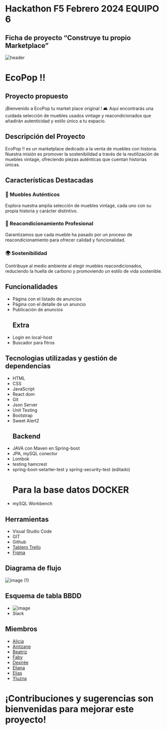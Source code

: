 # Hackathon F5 Febrero 2024    EQUIPO 6

## Ficha de proyecto “Construye tu propio Marketplace”

![header](https://github.com/Hackaton2024-Global/ecoPop/assets/140159606/a6ab507d-3412-4b91-a313-030905404056)

# EcoPop !!

## Proyecto propuesto

¡Bienvenido a EcoPop tu market place original ! 🛋️ Aquí encontrarás una cuidada selección de muebles usados vintage y reacondicionados que añadirán autenticidad y estilo único a tu espacio.

## Descripción del Proyecto

EcoPop !! es un marketplace dedicado a la venta de muebles con historia. Nuestra misión es promover la sostenibilidad a través de la reutilización de muebles vintage, ofreciendo piezas auténticas que cuentan historias únicas.

## Características Destacadas

### 🌟 Muebles Auténticos
Explora nuestra amplia selección de muebles vintage, cada uno con su propia historia y carácter distintivo.

### 🔄 Reacondicionamiento Profesional
Garantizamos que cada mueble ha pasado por un proceso de reacondicionamiento para ofrecer calidad y funcionalidad.

### 🌍 Sostenibilidad
Contribuye al medio ambiente al elegir muebles reacondicionados, reduciendo la huella de carbono y promoviendo un estilo de vida sostenible.
## Funcionalidades
- Página con el listado de anuncios
- Página con el detalle de un anuncio
- Publicación de anuncios
  ## Extra
- Login en local-host
- Buscador para fitros

## Tecnologias utilizadas y gestión de dependencias  
- HTML
- CSS
- JavaScript
- React dom
- Git
- Json Server
- Unit Testing
- Bootstrap
- Sweet Alert2
  ## Backend
- JAVA con Maven en  Spring-boot
- JPA, mySQL conector
- Lombok
- testing hamcrest
- spring-boot-setarter-test y spring-security-test (editado) 
  # Para la base datos DOCKER
- mySQL Workbench
  
## Herramientas
- Visual Studio Code
- GIT
- Github
- [Tablero Trello](https://trello.com/b/8PhpECQl/hackathon-meeting "Tablero de Trello EcoPop Equipo 6 ")
- [Figma](https://www.figma.com/file/LKQiFFZSCHntHlIkhviezT/Hackaton-Globant?type=design&node-id=1-2&mode=design&t=EDxrLz5k5vHO4MxE-0 "Figma Equipo 6")
## Diagrama de flujo
  ![image (1)](https://github.com/Hackaton2024-Global/ecoPop/assets/140159606/722ab519-294b-4c66-a76f-0cffa25f0334)
## Esquema de tabla BBDD
- ![image](https://github.com/Hackaton2024-Global/ecoPop/assets/140159606/f8942fc5-0a64-480c-b118-9e1b0daafc28)
- Slack
  
## Miembros
- [Alicia](https://github.com/orgs/Hackaton2024-Global/people/Aliglez "Github de Alicia")
- [Aintzane](https://github.com/orgs/Hackaton2024-Global/people/A-Goffard "Github de Aintzane")
- [Beatriz](https://github.com/orgs/Hackaton2024-Global/people/BeatrizMercado "Github de Beatriz")
- [Faby](https://github.com/ilfagaro "Github de Faby")
- [Desirée](https://github.com/orgs/Hackaton2024-Global/people/DesireeCSilva "Github de Desirée ")
- [Eliana](https://github.com/orgs/Hackaton2024-Global/people/Elianarve "Github de Eliana")
- [Elias](https://github.com/orgs/Hackaton2024-Global/people/EliasXVIII "Github de Elias")
- [Yluzna](https://github.com/orgs/Hackaton2024-Global/people/Yluzna "Github de Yluzna")
  
  
 # ¡Contribuciones y sugerencias son bienvenidas para mejorar este proyecto!

